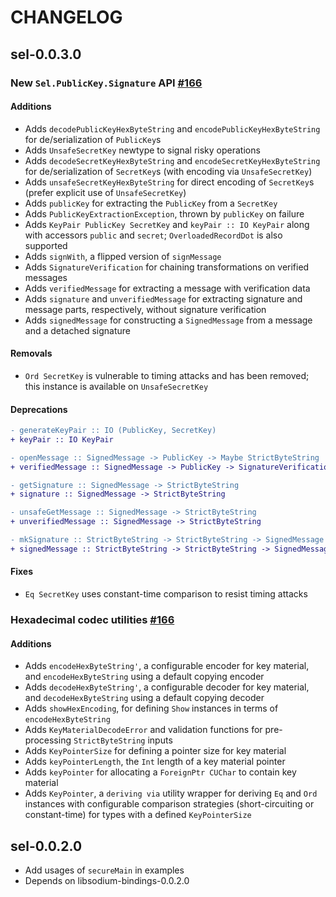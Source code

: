 # CHANGELOG

## sel-0.0.3.0

### New `Sel.PublicKey.Signature` API [#166][166]
#### Additions
* Adds `decodePublicKeyHexByteString` and `encodePublicKeyHexByteString` for de/serialization of `PublicKey`s
* Adds `UnsafeSecretKey` newtype to signal risky operations
* Adds `decodeSecretKeyHexByteString` and `encodeSecretKeyHexByteString` for de/serialization of `SecretKey`s (with encoding via `UnsafeSecretKey`)
* Adds `unsafeSecretKeyHexByteString` for direct encoding of `SecretKey`s (prefer explicit use of `UnsafeSecretKey`)
* Adds `publicKey` for extracting the `PublicKey` from a `SecretKey`
* Adds `PublicKeyExtractionException`, thrown by `publicKey` on failure
* Adds `KeyPair PublicKey SecretKey` and `keyPair :: IO KeyPair` along with accessors `public` and `secret`; `OverloadedRecordDot` is also supported
* Adds `signWith`, a flipped version of `signMessage`
* Adds `SignatureVerification` for chaining transformations on verified messages
* Adds `verifiedMessage` for extracting a message with verification data
* Adds `signature` and `unverifiedMessage` for extracting signature and message parts, respectively, without signature verification
* Adds `signedMessage` for constructing a `SignedMessage` from a message and a detached signature
#### Removals
* `Ord SecretKey` is vulnerable to timing attacks and has been removed; this instance is available on `UnsafeSecretKey`
#### Deprecations
``` diff
- generateKeyPair :: IO (PublicKey, SecretKey)
+ keyPair :: IO KeyPair
```

``` diff
- openMessage :: SignedMessage -> PublicKey -> Maybe StrictByteString
+ verifiedMessage :: SignedMessage -> PublicKey -> SignatureVerification StrictByteString
```

``` diff
- getSignature :: SignedMessage -> StrictByteString
+ signature :: SignedMessage -> StrictByteString
```

``` diff
- unsafeGetMessage :: SignedMessage -> StrictByteString
+ unverifiedMessage :: SignedMessage -> StrictByteString
```

``` diff
- mkSignature :: StrictByteString -> StrictByteString -> SignedMessage
+ signedMessage :: StrictByteString -> StrictByteString -> SignedMessage
```

#### Fixes
* `Eq SecretKey` uses constant-time comparison to resist timing attacks

### Hexadecimal codec utilities [#166][166]
#### Additions
* Adds `encodeHexByteString'`, a configurable encoder for key material, and `encodeHexByteString` using a default copying encoder
* Adds `decodeHexByteString'`, a configurable decoder for key material, and `decodeHexByteString` using a default copying decoder
* Adds `showHexEncoding`, for defining `Show` instances in terms of `encodeHexByteString`
* Adds `KeyMaterialDecodeError` and validation functions for pre-processing `StrictByteString` inputs
* Adds `KeyPointerSize` for defining a pointer size for key material
* Adds `keyPointerLength`, the `Int` length of a key material pointer
* Adds `keyPointer` for allocating a `ForeignPtr CUChar` to contain key material
* Adds `KeyPointer`, a `deriving via` utility wrapper for deriving `Eq` and `Ord` instances with configurable comparison strategies (short-circuiting or constant-time) for types with a defined `KeyPointerSize`

[166]: https://github.com/haskell-cryptography/libsodium-bindings/pull/166

## sel-0.0.2.0

* Add usages of `secureMain` in examples
* Depends on libsodium-bindings-0.0.2.0

